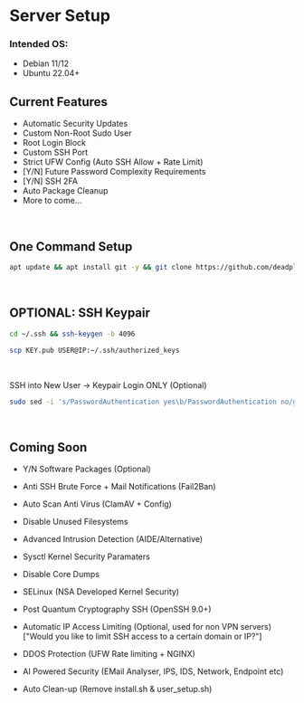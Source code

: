
# Server Setup

### Intended OS:
- Debian 11/12
- Ubuntu 22.04+

## Current Features

- Automatic Security Updates
- Custom Non-Root Sudo User
- Root Login Block
- Custom SSH Port
- Strict UFW Config (Auto SSH Allow + Rate Limit)
- [Y/N] Future Password Complexity Requirements
- [Y/N] SSH 2FA
- Auto Package Cleanup
- More to come...
<br />

## One Command Setup
```bash
apt update && apt install git -y && git clone https://github.com/deadplev-ai/ASS_Auto-Server-Secure.git && cd ASS_Auto-Server-Secure && chmod +x install.sh && ./install.sh
```
<br />

## OPTIONAL: SSH Keypair
```bash
cd ~/.ssh && ssh-keygen -b 4096
```
```bash
scp KEY.pub USER@IP:~/.ssh/authorized_keys
```
<br />

SSH into New User → Keypair Login ONLY (Optional)
```bash
sudo sed -i 's/PasswordAuthentication yes\b/PasswordAuthentication no/gI' /etc/ssh/sshd_config && sudo systemctl restart ssh && echo && echo "***********************" && echo "Security Setup Complete!" && echo "***********************" && echo
```
<br />

## Coming Soon

- Y/N Software Packages (Optional)
- Anti SSH Brute Force + Mail Notifications (Fail2Ban)
- Auto Scan Anti Virus (ClamAV + Config)
- Disable Unused Filesystems
- Advanced Intrusion Detection (AIDE/Alternative)
- Sysctl Kernel Security Paramaters
- Disable Core Dumps
- SELinux (NSA Developed Kernel Security)
- Post Quantum Cryptography SSH (OpenSSH 9.0+)
- Automatic IP Access Limiting (Optional, used for non VPN servers) ["Would you like to limit SSH access to a certain domain or IP?"]
- DDOS Protection (UFW Rate limiting + NGINX)
- AI Powered Security (EMail Analyser, IPS, IDS, Network, Endpoint etc)

- Auto Clean-up (Remove install.sh & user_setup.sh)
